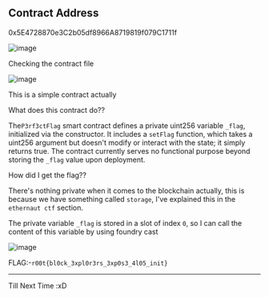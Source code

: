 ## Contract Address

0x5E4728870e3C2b05df8966A8719819f079C1711f

![image](https://github.com/user-attachments/assets/3f756369-339d-4917-8245-a8da935781f6)

Checking the contract file

![image](https://github.com/user-attachments/assets/cf9dca96-1c7e-429a-a3ef-c9c10528cabf)

This is a simple contract actually

What does this contract do??

The`P3rf3ctFlag` smart contract defines a private uint256 variable `_flag`, initialized via the constructor. It includes a `setFlag` function, which takes a uint256 argument but doesn't modify or interact with the state; it simply returns true. The contract currently serves no functional purpose beyond storing the `_flag` value upon deployment.

How did I get the flag??

There's nothing private when it comes to the blockchain actually, this is because we have something called `storage`, I've explained this in the `ethernaut ctf` section.

The private variable `_flag` is stored in a slot of index `0`, so I can call the content of this variable by using foundry cast

![image](https://github.com/user-attachments/assets/dbea117a-d9e7-4f16-a002-d8892c5bcacf)

FLAG:-```r00t{bl0ck_3xpl0r3rs_3xp0s3_4l05_init}```

-----------------------------------------------

Till Next Time :xD
